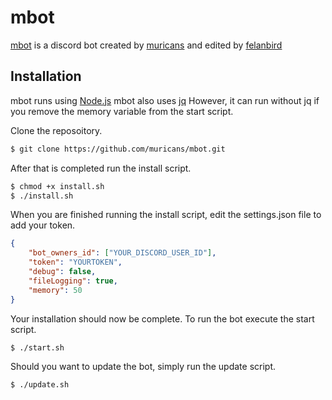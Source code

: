 # mbot
<!--- [![Build Status](https://travis-ci.org/muricans/mbot.svg?branch=master)](https://travis-ci.org/muricans/mbot) -->
<!--- commented out for now -->

[mbot](https://github.com/muricans/mbot) is a discord bot created by [muricans](https://www.twitch.tv/muricanslol)
and edited by [felanbird](https://www.twitch.tv/felanbird)

## Installation
mbot runs using [Node.js](https://nodejs.org/)
mbot also uses [jq](https://stedolan.github.io/jq/download/) However, it can run without jq if you remove the memory variable from the start script.


Clone the reposoitory.
```sh
$ git clone https://github.com/muricans/mbot.git
```

After that is completed run the install script.

```sh
$ chmod +x install.sh
$ ./install.sh
```

When you are finished running the install script, edit the settings.json file to add your token.

```json
{
    "bot_owners_id": ["YOUR_DISCORD_USER_ID"],
    "token": "YOURTOKEN",
    "debug": false,
    "fileLogging": true,
    "memory": 50
}
```

Your installation should now be complete. To run the bot execute the start script.

```sh
$ ./start.sh
```

Should you want to update the bot, simply run the update script.

```sh
$ ./update.sh
```